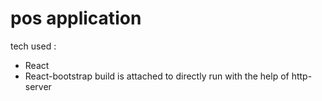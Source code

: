 # pos application
tech used :
- React
- React-bootstrap
build is attached to directly run with the help of http-server
